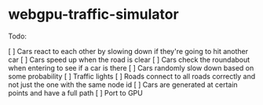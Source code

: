 # webgpu-traffic-simulator

Todo:

[ ] Cars react to each other by slowing down if they're going to hit another car
[ ] Cars speed up when the road is clear
[ ] Cars check the roundabout when entering to see if a car is there
[ ] Cars randomly slow down based on some probability
[ ] Traffic lights
[ ] Roads connect to all roads correctly and not just the one with the same node id
[ ] Cars are generated at certain points and have a full path
[ ] Port to GPU
